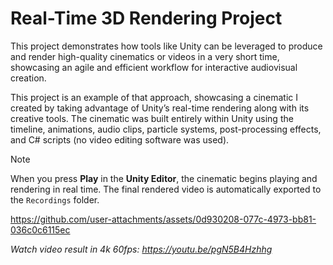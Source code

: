 # Real-Time 3D Rendering Project

This project demonstrates how tools like Unity can be leveraged to produce and render high-quality cinematics or videos in a very short time, showcasing an agile and efficient workflow for interactive audiovisual creation.

This project is an example of that approach, showcasing a cinematic I created by taking advantage of Unity’s real-time rendering along with its creative tools. The cinematic was built entirely within Unity using the timeline, animations, audio clips, particle systems, post-processing effects, and C# scripts (no video editing software was used).

> [!NOTE]  
> When you press **Play** in the **Unity Editor**, the cinematic begins playing and rendering in real time. The final rendered video is automatically exported to the `Recordings` folder.

https://github.com/user-attachments/assets/0d930208-077c-4973-bb81-036c0c6115ec

*Watch video result in 4k 60fps: https://youtu.be/pgN5B4Hzhhg*
